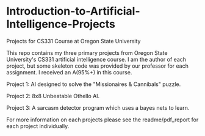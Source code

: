 # Introduction-to-Artificial-Intelligence-Projects
Projects for CS331 Course at Oregon State University

This repo contains my three primary projects from Oregon State University's CS331 artificial intelligence course. I am the author of each project, but some skeleton code was provided by our professor for each assignment.
I received an A(95%+) in this course.

Project 1: AI designed to solve the "Missionaires & Cannibals" puzzle.

Project 2: 8x8 Unbeatable Othello AI.

Project 3: A sarcasm detector program which uses a bayes nets to learn.

For more information on each projects please see the readme/pdf_report for each project individually.
